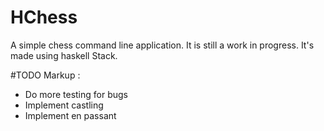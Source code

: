 # HChess
A simple chess command line application. It is still a work in progress. It's made using haskell Stack.

#TODO
Markup : 
* Do more testing for bugs
* Implement castling
* Implement en passant
